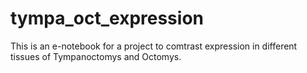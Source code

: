# tympa_oct_expression

This is an e-notebook for a project to comtrast expression in different tissues of Tympanoctomys and Octomys. 
